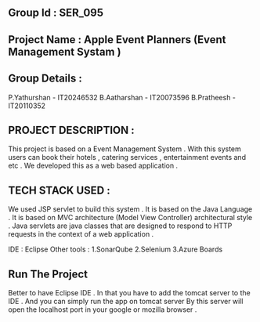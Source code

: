 ## Group Id : SER_095

## Project Name : Apple Event Planners (Event Management Systam ) 

## Group Details : 

P.Yathurshan - IT20246532
B.Aatharshan - IT20073596
B.Pratheesh - IT20110352



## PROJECT DESCRIPTION :

This project is based on a Event Management System . With this system users can book their hotels , catering services , entertainment events
and etc . We developed this as a web based application . 

## TECH STACK USED :

We used JSP servlet to build this system . It is based on the Java Language . It is based on  MVC architecture (Model View Controller) architectural style . 
Java servlets are java classes that are designed to respond to HTTP requests in the context of a web application . 

IDE : Eclipse 
Other tools : 
1.SonarQube
2.Selenium
3.Azure Boards

## Run The Project

Better to have Eclipse IDE . In that you have to add the tomcat server to the IDE . And you can simply run the app on tomcat server
By this server will open the localhost port in your google or mozilla browser . 






